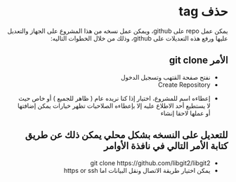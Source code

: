 <div dir = rtl > 
  
 <h1> حذف tag </h1> 

<p>

يمكن عمل repo على github، ويمكن عمل نسخه من هذا المشروع على الجهاز والتعديل عليها ورفع هذه التعديلات على github، وذلك من خلال الخطوات التاليه:

</p>
  
<h2> الأمر git clone </h1> 

<ul>
  <li>نفتح صفحة القتهب وتسجيل الدخول
</li>
  <li> Create Repository
  </li>
  
  <li> 
  
إعطاءه اسم للمشروع، اختيار إذا كنا نريده عام ( ظاهر للجميع ) أو خاص حيث لا يستطيع أحد الاطلاع عليه إلا بإعطاءه الصلاحيات تظهر خيارات يمكن إضافتها أو عملها لاحقا
إنشاء
  </li>
   
</ul>
 <h2> للتعديل على النسخه بشكل محلي يمكن ذلك عن طريق كتابة الأمر التالي في نافذة الأوامر
 </h2>
 
 
 <ul>
  <li>git clone https://github.com/libgit2/libgit2
 </li>
  <li> يمكن اختيار طريقة الاتصال ونقل البيانات اما
https or ssh </li>
</ul>


  </dir >
